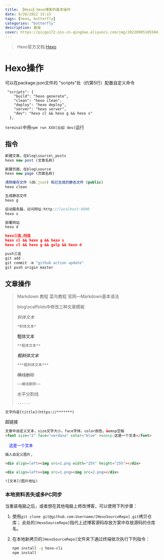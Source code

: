 ```yaml
---
title: 【Hexo】Hexo博客的基本操作
date: 9/26/2022 15:15
tags: [hexo, butterfly]
categories: "butterfly"
description: 基操
cover: https://picgo172.oss-cn-qingdao.aliyuncs.com/img/202209051855041.png
---
```

> Hexo官方文档:[Hexo](https://hexo.io/zh-cn/docs/)

# Hexo操作

可以在package.json文件的 "scripts"处（约第5行）配置自定义命令

```
 "scripts": {
    "build": "hexo generate",
    "clean": "hexo clean",
    "deploy": "hexo deploy",
    "server": "hexo server",
    "dev": "hexo cl && hexo g && hexo s"
  },
```

`terminal`中用`npm run XXX(比如 dev)`运行

## 指令

```js
新建文章，在blog\source\_posts
hexo new post (文章名称)
```

```js
新建页面，在blog\source
hexo new page (页面名称)
```

```js
清除缓存文件 (db.json) 和已生成的静态文件 (public)
hexo clean
```

```js
生成静态文件
hexo g
```

```js
启动服务器，访问网址:http://localhost:4000
hexo s
```

```js
部署网站
hexo d
```

```json
hexo三连,四连
hexo cl && hexo g && hexo s
hexo cl && hexo g && gulp && hexo d
```

```js
push三连
git add .
git commit -m "github action update"
git push origin master
```

## 文章操作

> Markdown 教程
> 菜鸟教程
> 官网—Markdown基本语法
>
> blog\scaffolds中修改三种文章模板
>
> *斜体文本*  
>
> ```markdown
> *斜体文本*
> ```
>
> **粗体文本**  
>
> ```markdown
> **粗体文本**
> ```
>
> ***粗斜体文本***  
>
> ```markdown
> ***粗斜体文本***
> ```
>
> ~~横线删除~~  
>
> ```markdown
> ~~横线删除~~
> ```
>
> 水平分割线
>
> ```markdown
> ------
> ```
>


```html
文字内容[tittle](https://*******)
```

超链接

```html
文章中自定义文本，size文字大小，face字体，color颜色，&emsp空格
<font size="2" face="verdana" color="blue" >&emsp;这是一个文本</font>
```

<font size="2" face="verdana" color="blue" >&emsp;这是一个文本</font>

```html
插入自定义图片,

<div align=left><img src=1.png width="25%" height="25%"></div>

<div align=left><img src=1.png><img src=2.png></div>

![文本](图片地址)
```

### 本地资料丢失或多PC同步

当重装电脑之后，或者想在其他电脑上修改博客，可以使用下列步骤：

1. 使用`git clone git@github.com:Username/[HexoSourceRepo].git`拷贝仓库；
   此处的`[HexoSourceRepo]`指代上述博客源码存放方案中存放源码的仓库名。

2. 在本地新拷贝的`[HexoSourceRepo]`文件夹下通过终端依次执行下列指令：

   ```bash
   npm install -g hexo-cli
   npm install
   ```
